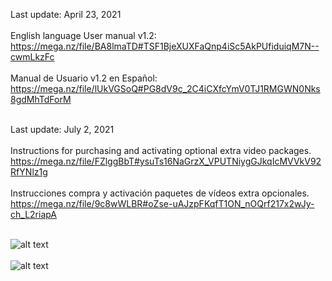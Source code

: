 
Last update: April 23, 2021
<br><br>
English language User manual v1.2:<br>
https://mega.nz/file/BA8lmaTD#TSF1BjeXUXFaQnp4iSc5AkPUfiduiqM7N--cwmLkzFc
<br><br>
Manual de Usuario v1.2 en Español:<br>
https://mega.nz/file/lUkVGSoQ#PG8dV9c_2C4iCXfcYmV0TJ1RMGWN0Nks8gdMhTdForM
<br><br>

Last update: July 2, 2021
<br><br>
Instructions for purchasing and activating optional extra video packages.<br>
https://mega.nz/file/FZlggBbT#ysuTs16NaGrzX_VPUTNiygGJkqIcMVVkV92RfYNlz1g
<br><br>
Instrucciones compra y activación paquetes de vídeos extra opcionales.<br>
https://mega.nz/file/9c8wWLBR#oZse-uAJzpFKqfT1ON_nOQrf217x2wJy-ch_L2riapA


<br>![alt text](https://i.imgur.com/SnY3ToL.jpg) <br><br>
![alt text](https://i.imgur.com/YlcV4Gx.jpg) <br><br>



